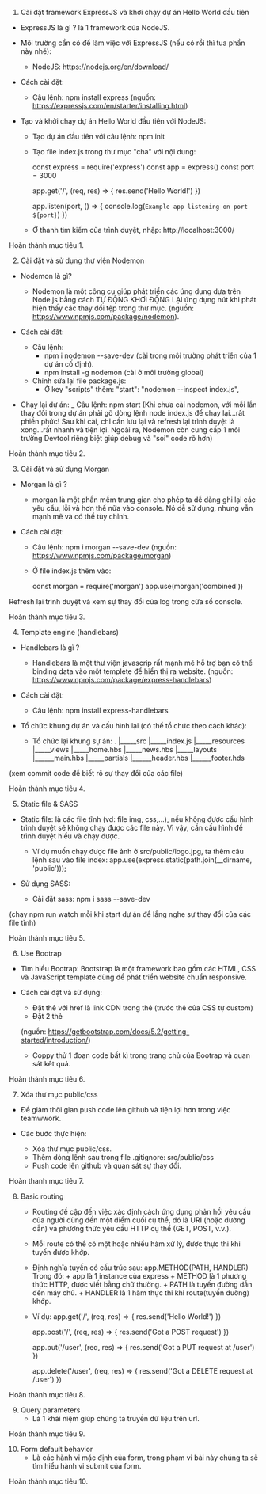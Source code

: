 1. Cài đặt framework ExpressJS và khơi chạy dự án Hello World đầu tiên

* ExpressJS là gì ? là 1 framework của NodeJS.

* Môi trường cần có để làm việc với ExpressJS (nếu có rồi thì tua phần này nhé):
    - NodeJS: https://nodejs.org/en/download/

* Cách cài đặt:
    - Câu lệnh: npm install express (nguồn: https://expressjs.com/en/starter/installing.html)

* Tạo và khởi chạy dự án Hello World đầu tiên với NodeJS:
    - Tạo dự án đầu tiên với câu lệnh: npm init
    - Tạo file index.js trong thư mục "cha" với nội dung:

        const express = require('express')
        const app = express()
        const port = 3000

        app.get('/', (req, res) => {
        res.send('Hello World!')
        })

        app.listen(port, () => {
        console.log(`Example app listening on port ${port}`)
        })
    - Ở thanh tìm kiếm của trình duyệt, nhập: http://localhost:3000/

Hoàn thành mục tiêu 1. 


2. Cài đặt và sử dụng thư viện Nodemon

* Nodemon là gì? 
   - Nodemon là một công cụ giúp phát triển các ứng dụng dựa trên Node.js bằng cách TỰ ĐỘNG KHƠI ĐỘNG LẠI ứng dụng nút khi phát hiện thấy các thay đổi tệp trong thư mục. (nguồn: https://www.npmjs.com/package/nodemon).

* Cách cài đăt:
    - Câu lệnh: 
        + npm i nodemon --save-dev (cài trong môi trường phát triển của 1 dự án cố định).
        + npm install -g nodemon (cài ở môi trường global)
    - Chỉnh sửa lại file package.js:
        + Ở key "scripts" thêm:  "start": "nodemon --inspect index.js",

* Chạy lại dự án:
    _ Câu lệnh: npm start 
        (Khi chưa cài nodemon, với mỗi lần thay đổi trong dự án phải gõ dòng lệnh node index.js để chạy lại...rất phiền phức! Sau khi cài, chỉ cần lưu lại và refresh lại trình duyệt là xong...rất nhanh và tiện lợi. Ngoài ra, Nodemon còn cung cấp 1 môi trường Devtool riêng biệt giúp debug và "soi" code rõ hơn)

Hoàn thành mục tiêu 2.


3. Cài đặt và sử dụng Morgan

* Morgan là gì ?
    - morgan là một phần mềm trung gian cho phép ta dễ dàng ghi lại các yêu cầu, lỗi và hơn thế nữa vào console. Nó dễ sử dụng, nhưng vẫn mạnh mẽ và có thể tùy chỉnh.

* Cách cài đặt:
    - Câu lệnh: npm i morgan --save-dev (nguồn: https://www.npmjs.com/package/morgan)
    - Ở file index.js thêm vào: 

        const morgan = require('morgan')
        app.use(morgan('combined'))

Refresh lại trình duyệt và xem sự thay đổi của log trong cửa sổ console.

Hoàn thành mục tiêu 3.


4. Template engine (handlebars)

* Handlebars là gì ?
    - Handlebars là một thư viện javascrip rất mạnh mẽ hỗ trợ bạn có thể binding data vào một templete để hiển thị ra website. (nguồn: https://www.npmjs.com/package/express-handlebars)

* Cách cài đặt:
    - Câu lệnh: npm install express-handlebars

* Tổ chức khung dự án và cấu hình lại (có thể tổ chức theo cách khác):
    - Tổ chức lại khung sự án:
        .
        |_____src
                |_____index.js
                |_____resources
                              |_____views
                                        |_____home.hbs
                                        |_____news.hbs
                                        |_____layouts
                                                    |______main.hbs
                                        |_____partials
                                                    |______header.hbs
                                                    |______footer.hds

(xem commit code để biết rõ sự thay đổi của các file)

Hoàn thành mục tiêu 4.


5. Static file & SASS

* Static file: là các file tĩnh (vd: file img, css,...), nếu không được cấu hình trình duyệt sẽ không chạy được các file này. Vì vậy, cần cấu hình để trình duyệt hiểu và chạy được. 
    - Ví dụ muốn chạy được file ảnh ở src/public/logo.jpg, ta thêm câu lệnh sau vào file index:
        app.use(express.static(path.join(__dirname, 'public')));

* Sử dụng SASS:
    - Cài đặt sass: npm i sass --save-dev 

(chạy npm run watch mỗi khi start dự án để lắng nghe sự thay đổi của các file tĩnh)

Hoàn thành mục tiêu 5.


6. Use Bootrap

* Tìm hiểu Bootrap: Bootstrap là một framework bao gồm các HTML, CSS và JavaScript template dùng để phát triển website chuẩn responsive.

* Cách cài đặt và sử dụng: 
    - Đặt thẻ <link> với href là link CDN trong thẻ <head> (trước thẻ <link> của CSS tự custom)
        <link rel="stylesheet" href="https://cdn.jsdelivr.net/npm/bootstrap@5.2.2/dist/css/bootstrap.min.css">
    - Đặt 2 thẻ <script> sau trước thẻ </body>: 
        <script src="https://cdn.jsdelivr.net/npm/@popperjs/core@2.11.6/dist/umd/popper.min.js" integrity="sha384-oBqDVmMz9ATKxIep9tiCxS/Z9fNfEXiDAYTujMAeBAsjFuCZSmKbSSUnQlmh/jp3" crossorigin="anonymous"></script>
        <script src="https://cdn.jsdelivr.net/npm/bootstrap@5.2.2/dist/js/bootstrap.min.js" integrity="sha384-IDwe1+LCz02ROU9k972gdyvl+AESN10+x7tBKgc9I5HFtuNz0wWnPclzo6p9vxnk" crossorigin="anonymous"></script>

    (nguồn: https://getbootstrap.com/docs/5.2/getting-started/introduction/)

    - Coppy thử 1 đoạn code bất kì trong trang chủ của Bootrap và quan sát kết quả.

Hoàn thành mục tiêu 6.


7. Xóa thư mục public/css

* Để giảm thời gian push code lên github và tiện lợi hơn trong việc teamwwork.

* Các bước thực hiện:
    - Xóa thư mục public/css.
    - Thêm dòng lệnh sau trong file .gitignore: src/public/css
    - Push code lên github và quan sát sự thay đổi.

Hoàn thanh mục tiêu 7.


8. Basic routing
    - Routing đề cập đến việc xác định cách ứng dụng phản hồi yêu cầu của người dùng đến một điểm cuối cụ thể, đó là URI (hoặc đường dẫn) và phương thức yêu cầu HTTP cụ thể (GET, POST, v.v.).
    - Mỗi route có thể có một hoặc nhiều hàm xử lý, được thực thi khi tuyến được khớp.
    - Định nghĩa tuyến có cấu trúc sau:
        app.METHOD(PATH, HANDLER)
        Trong đó: 
                + app là 1 instance của express
                + METHOD là 1 phương thức HTTP, được viết bằng chữ thường.
                + PATH là tuyến đường dẫn đến máy chủ.
                + HANDLER là 1 hàm thực thi khi route(tuyến đường) khớp.
    - Ví dụ: 
        app.get('/', (req, res) => {
            res.send('Hello World!')
        })

        app.post('/', (req, res) => {
            res.send('Got a POST request')
        })

        app.put('/user', (req, res) => {
            res.send('Got a PUT request at /user')
        })

        app.delete('/user', (req, res) => {
            res.send('Got a DELETE request at /user')
        })

Hoàn thành mục tiêu 8.


9. Query parameters
    - Là 1 khái niệm giúp chúng ta truyền dữ liệu trên url.

Hoàn thành mục tiêu 9.


10. Form default behavior
    - Là các hành vi mặc định của form, trong phạm vi bài này chúng ta sẽ tìm hiểu hành vi submit của form.

Hoàn thành mục tiêu 10.